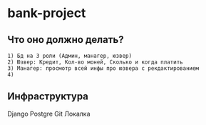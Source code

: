 # bank-project
## Что оно должно делать?
	1) Бд на 3 роли (Админ, манагер, юзвер)
	2) Юзвер: Кредит, Кол-во моней, Сколько и когда платить
	3) Манагер: просмотр всей инфы про юзвера с рекдактированием
	4) 
## Инфраструктура 
Django 
Postgre 
Git
Локалка

 
